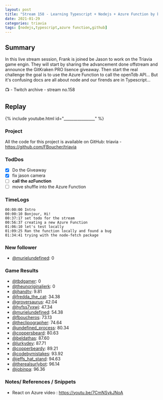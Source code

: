 ```yaml
---
layout: post
title: "Stream 158 - Learning Typescript + Nodejs + Azure Function by building a trivia game"
date: 2021-01-29
categories: triavia
tags: [nodejs,typescript,azure function,github]
---
```


## Summary

In this live stream session, Frank is joined be Jason to work on the Triavia game engin. They will start by sharing the advancement done offstream and announce the GitKraken PRO lisence giveaway. Then start the real challenge the goal is to use the Azure Function to call the openTdb API... But it's confusing docs are all about node and our firends are in Typescript...

📺 - Twitch archive - stream no.158

## Replay

{% include youtube.html id="________________" %}
<br/><!--more-->


### Project

All the code for this project is available on GitHub: triavia - https://github.com/FBoucher/triavia

### TodDos

- [X] Do the Giveaway
- [X] fix jason camera
- [ ] **call the azFunction**
- [ ] move shuffle into the Azure Function

### TimeLogs

    00:00:00 Intro
    00:00:10 Bonjour, Hi!
    00:37:17 set todo for the stream
    00:56:37 creating a new Azure Function
    01:06:10 let's test locally
    01:09:25 Ran the function locally and found a bug
    01:34:41 trying with the node-fetch package

### New follower

- [@murielundefined](https://www.twitch.tv/murielundefined): 0

### Game Results

- [@tbdgamer](https://www.twitch.tv/tbdgamer): 0
- [@theunoriginaljerk](https://www.twitch.tv/theunoriginaljerk): 0
- [@jhandtv](https://www.twitch.tv/jhandtv): 9.81
- [@fredda_the_cat](https://www.twitch.tv/fredda_the_cat): 34.38
- [@groversaurus](https://www.twitch.tv/groversaurus): 42.04
- [@hyfss7vxwj](https://www.twitch.tv/hyfss7vxwj): 47.34
- [@murielundefined](https://www.twitch.tv/murielundefined): 54.38
- [@fboucheros](https://www.twitch.tv/fboucheros): 73.13
- [@theclipographer](https://www.twitch.tv/theclipographer): 74.64
- [@undefined_process](https://www.twitch.tv/undefined_process): 80.34
- [@coppersbeard](https://www.twitch.tv/coppersbeard): 80.63
- [@beldathas](https://www.twitch.tv/beldathas): 87.60
- [@lurkydev](https://www.twitch.tv/lurkydev): 87.71
- [@copperbeardy](https://www.twitch.tv/copperbeardy): 89.21
- [@codebymistakes](https://www.twitch.tv/codebymistakes): 93.92
- [@jeffs_hat_stand](https://www.twitch.tv/jeffs_hat_stand): 94.63
- [@therealsurlybot](https://www.twitch.tv/therealsurlybot): 96.14
- [@jobinpa](https://www.twitch.tv/jobinpa): 96.36

### Notes/ References / Snippets

- React on Azure video : https://youtu.be/7CmNSykJNoA
